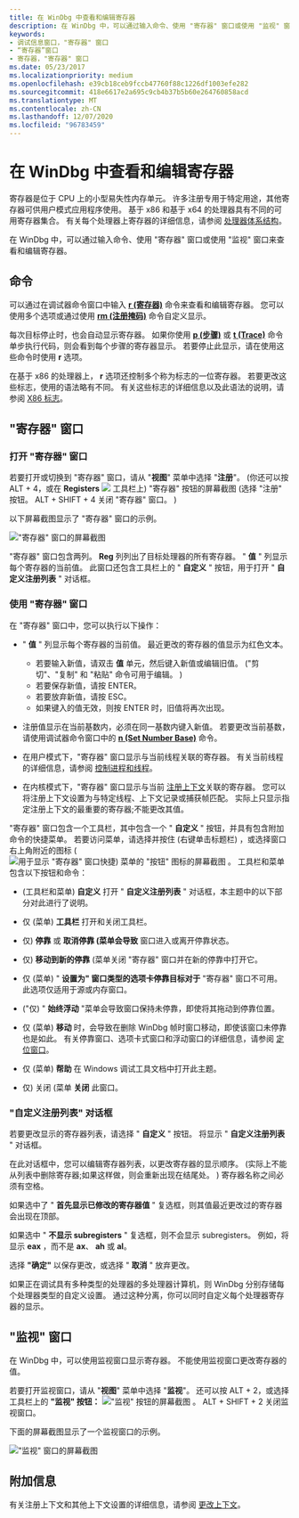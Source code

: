 ```yaml
---
title: 在 WinDbg 中查看和编辑寄存器
description: 在 WinDbg 中，可以通过输入命令、使用 "寄存器" 窗口或使用 "监视" 窗口来查看和编辑寄存器。
keywords:
- 调试信息窗口，"寄存器" 窗口
- “寄存器”窗口
- 寄存器，"寄存器" 窗口
ms.date: 05/23/2017
ms.localizationpriority: medium
ms.openlocfilehash: e39cb18ceb9fccb47760f88c1226df1003efe282
ms.sourcegitcommit: 418e6617e2a695c9cb4b37b5b60e264760858acd
ms.translationtype: MT
ms.contentlocale: zh-CN
ms.lasthandoff: 12/07/2020
ms.locfileid: "96783459"
---
```

# <a name="viewing-and-editing-registers-in-windbg"></a>在 WinDbg 中查看和编辑寄存器


寄存器是位于 CPU 上的小型易失性内存单元。 许多注册专用于特定用途，其他寄存器可供用户模式应用程序使用。 基于 x86 和基于 x64 的处理器具有不同的可用寄存器集合。 有关每个处理器上寄存器的详细信息，请参阅 [处理器体系结构](processor-architecture.md)。

在 WinDbg 中，可以通过输入命令、使用 "寄存器" 窗口或使用 "监视" 窗口来查看和编辑寄存器。

## <a name="span-idcommandsspanspan-idcommandsspanspan-idcommandsspancommands"></a><span id="Commands"></span><span id="commands"></span><span id="COMMANDS"></span>命令


可以通过在调试器命令窗口中输入 [**r (寄存器)**](r--registers-.md) 命令来查看和编辑寄存器。 您可以使用多个选项或通过使用 [**rm (注册掩码)**](rm--register-mask-.md) 命令自定义显示。

每次目标停止时，也会自动显示寄存器。 如果你使用 [**p (步骤)**](p--step-.md) 或 [**t (Trace)**](t--trace-.md) 命令单步执行代码，则会看到每个步骤的寄存器显示。 若要停止此显示，请在使用这些命令时使用 **r** 选项。

在基于 x86 的处理器上， **r** 选项还控制多个称为标志的一位寄存器。 若要更改这些标志，使用的语法略有不同。 有关这些标志的详细信息以及此语法的说明，请参阅 [X86 标志](x86-architecture.md#x86-flags)。

## <a name="span-idthe_registers_windowspanspan-idthe_registers_windowspanspan-idthe_registers_windowspanthe-registers-window"></a><span id="The_Registers_Window"></span><span id="the_registers_window"></span><span id="THE_REGISTERS_WINDOW"></span>"寄存器" 窗口


### <a name="span-idopening_the_registers_windowspanspan-idopening_the_registers_windowspanspan-idopening_the_registers_windowspanopening-the-registers-window"></a><span id="Opening_the_Registers_Window"></span><span id="opening_the_registers_window"></span><span id="OPENING_THE_REGISTERS_WINDOW"></span>打开 "寄存器" 窗口

若要打开或切换到 "寄存器" 窗口，请从 "**视图**" 菜单中选择 "**注册**"。  (你还可以按 ALT + 4，或在 **Registers** ![ ](images/tbreg.png) 工具栏上) "寄存器" 按钮的屏幕截图 (选择 "注册" 按钮。 ALT + SHIFT + 4 关闭 "寄存器" 窗口。 ) 

以下屏幕截图显示了 "寄存器" 窗口的示例。

!["寄存器" 窗口的屏幕截图](images/window-registers.png)

"寄存器" 窗口包含两列。 **Reg** 列列出了目标处理器的所有寄存器。 " **值** " 列显示每个寄存器的当前值。 此窗口还包含工具栏上的 " **自定义** " 按钮，用于打开 " **自定义注册列表** " 对话框。

### <a name="span-idusing_the_registers_windowspanspan-idusing_the_registers_windowspanspan-idusing_the_registers_windowspanusing-the-registers-window"></a><span id="Using_the_Registers_Window"></span><span id="using_the_registers_window"></span><span id="USING_THE_REGISTERS_WINDOW"></span>使用 "寄存器" 窗口

在 "寄存器" 窗口中，您可以执行以下操作：

-   " **值** " 列显示每个寄存器的当前值。 最近更改的寄存器的值显示为红色文本。
    -   若要输入新值，请双击 **值** 单元，然后键入新值或编辑旧值。  ("剪切"、"复制" 和 "粘贴" 命令可用于编辑。 ) 
    -   若要保存新值，请按 ENTER。
    -   若要放弃新值，请按 ESC。
    -   如果键入的值无效，则按 ENTER 时，旧值将再次出现。
-   注册值显示在当前基数内，必须在同一基数内键入新值。 若要更改当前基数，请使用调试器命令窗口中的 [**n (Set Number Base)**](n--set-number-base-.md) 命令。

-   在用户模式下，"寄存器" 窗口显示与当前线程关联的寄存器。 有关当前线程的详细信息，请参阅 [控制进程和线程](controlling-processes-and-threads.md)。

-   在内核模式下，"寄存器" 窗口显示与当前 [注册上下文](changing-contexts.md#register-context)关联的寄存器。 您可以将注册上下文设置为与特定线程、上下文记录或捕获帧匹配。 实际上只显示指定注册上下文的最重要的寄存器;不能更改其值。

"寄存器" 窗口包含一个工具栏，其中包含一个 " **自定义** " 按钮，并具有包含附加命令的快捷菜单。 若要访问菜单，请选择并按住 (右键单击标题栏) ，或选择窗口右上角附近的图标 (![ 用于显示 "寄存器" 窗口快捷) 菜单的 "按钮" 图标的屏幕截图 ](images/tbreg.png) 。 工具栏和菜单包含以下按钮和命令：

-    (工具栏和菜单) **自定义** 打开 " **自定义注册列表** " 对话框，本主题中的以下部分对此进行了说明。

-   仅 (菜单) **工具栏** 打开和关闭工具栏。

-   仅) **停靠** 或 **取消停靠 (菜单会导致** 窗口进入或离开停靠状态。

-   仅) **移动到新的停靠** (菜单关闭 "寄存器" 窗口并在新的停靠中打开它。

-   仅 (菜单) " **设置为" 窗口类型的选项卡停靠目标对于** "寄存器" 窗口不可用。 此选项仅适用于源或内存窗口。

-    ("仅) " **始终浮动** "菜单会导致窗口保持未停靠，即使将其拖动到停靠位置。

-   仅 (菜单) **移动** 时，会导致在删除 WinDbg 帧时窗口移动，即使该窗口未停靠也是如此。 有关停靠窗口、选项卡式窗口和浮动窗口的详细信息，请参阅 [定位窗口](positioning-the-windows.md)。

-   仅 (菜单) **帮助** 在 Windows 调试工具文档中打开此主题。

-   仅) 关闭 (菜单 **关闭** 此窗口。

### <a name="span-idcustomize_register_list_dialog_boxspanspan-idcustomize_register_list_dialog_boxspancustomize-register-list-dialog-box"></a><span id="customize_register_list_dialog_box"></span><span id="CUSTOMIZE_REGISTER_LIST_DIALOG_BOX"></span>"自定义注册列表" 对话框

若要更改显示的寄存器列表，请选择 " **自定义** " 按钮。 将显示 " **自定义注册列表** " 对话框。

在此对话框中，您可以编辑寄存器列表，以更改寄存器的显示顺序。  (实际上不能从列表中删除寄存器;如果这样做，则会重新出现在结尾处。 ) 寄存器名称之间必须有空格。

如果选中了 " **首先显示已修改的寄存器值** " 复选框，则其值最近更改过的寄存器会出现在顶部。

如果选中 " **不显示 subregisters** " 复选框，则不会显示 subregisters。 例如，将显示 **eax** ，而不是 **ax**、 **ah** 或 **al**。

选择 **"确定"** 以保存更改，或选择 " **取消** " 放弃更改。

如果正在调试具有多种类型的处理器的多处理器计算机，则 WinDbg 分别存储每个处理器类型的自定义设置。 通过这种分离，你可以同时自定义每个处理器寄存器的显示。

## <a name="span-idddk_debugging_bios_code_dbgspanspan-idddk_debugging_bios_code_dbgspanthe-watch-window"></a><span id="ddk_debugging_bios_code_dbg"></span><span id="DDK_DEBUGGING_BIOS_CODE_DBG"></span>"监视" 窗口


在 WinDbg 中，可以使用监视窗口显示寄存器。 不能使用监视窗口更改寄存器的值。

若要打开监视窗口，请从 "**视图**" 菜单中选择 "**监视**"。 还可以按 ALT + 2，或选择工具栏上的 **"监视" 按钮：** ![ "监视" 按钮的屏幕截图 ](images/tbwatch.png) 。 ALT + SHIFT + 2 关闭监视窗口。

下面的屏幕截图显示了一个监视窗口的示例。

!["监视" 窗口的屏幕截图 ](images/window-watch.png)

## <a name="span-idadditional_informationspanspan-idadditional_informationspanadditional-information"></a><span id="additional_information"></span><span id="ADDITIONAL_INFORMATION"></span>附加信息


有关注册上下文和其他上下文设置的详细信息，请参阅 [更改上下文](changing-contexts.md)。

 

 





